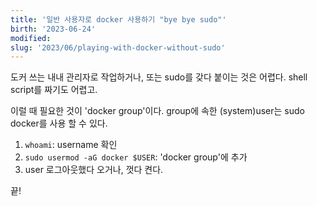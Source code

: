 ```yaml
---
title: '일반 사용자로 docker 사용하기 "bye bye sudo"'
birth: '2023-06-24'
modified:
slug: '2023/06/playing-with-docker-without-sudo'
---
```


도커 쓰는 내내 관리자로 작업하거나, 또는 sudo를 갖다 붙이는 것은 어렵다. shell script를 짜기도 어렵고.

이럴 때 필요한 것이 'docker group'이다. group에 속한 (system)user는 sudo docker를 사용 할 수 있다.

1. `whoami`: username 확인
2. `sudo usermod -aG docker $USER`: 'docker group'에 추가
3. user 로그아웃했다 오거나, 껏다 켠다.

끝!
